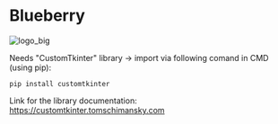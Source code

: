 # Blueberry

![logo_big](https://github.com/user-attachments/assets/87f34b2f-08d3-4ae5-b0f4-edac826fcc68)

Needs "CustomTkinter" library -> import via following comand in CMD (using pip):

    pip install customtkinter

Link for the library documentation: https://customtkinter.tomschimansky.com

